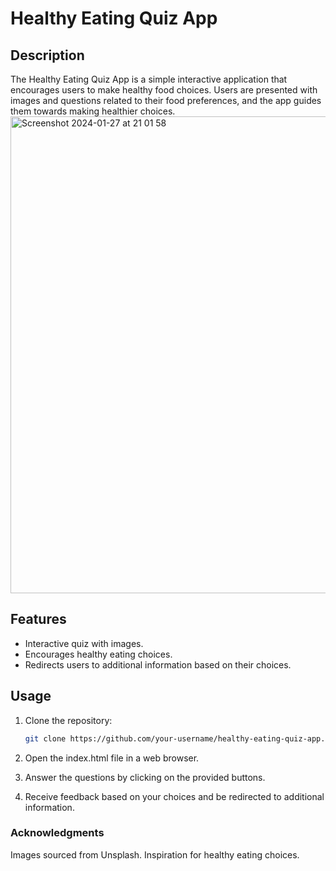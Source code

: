# Healthy Eating Quiz App

## Description

The Healthy Eating Quiz App is a simple interactive application that encourages users to make healthy food choices. Users are presented with images and questions related to their food preferences, and the app guides them towards making healthier choices.
<img width="763" alt="Screenshot 2024-01-27 at 21 01 58" src="https://github.com/torry91/option-game/assets/149702982/13d41df2-4b52-4a51-9548-c9fa6d738ef0">

## Features

- Interactive quiz with images.
- Encourages healthy eating choices.
- Redirects users to additional information based on their choices.

## Usage

1. Clone the repository:

   ```bash
   git clone https://github.com/your-username/healthy-eating-quiz-app.git

1. Open the index.html file in a web browser.

2. Answer the questions by clicking on the provided buttons.

3. Receive feedback based on your choices and be redirected to additional information.

### Acknowledgments
Images sourced from Unsplash.
Inspiration for healthy eating choices.

